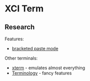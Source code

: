XCI Term
========

Research
--------

Features:
- [bracketed paste mode](https://cirw.in/blog/bracketed-paste)

Other terminals:

- [xterm](https://invisible-island.net/xterm/) - emulates almost everything
- [Terminology](https://github.com/billiob/terminology) - fancy features
